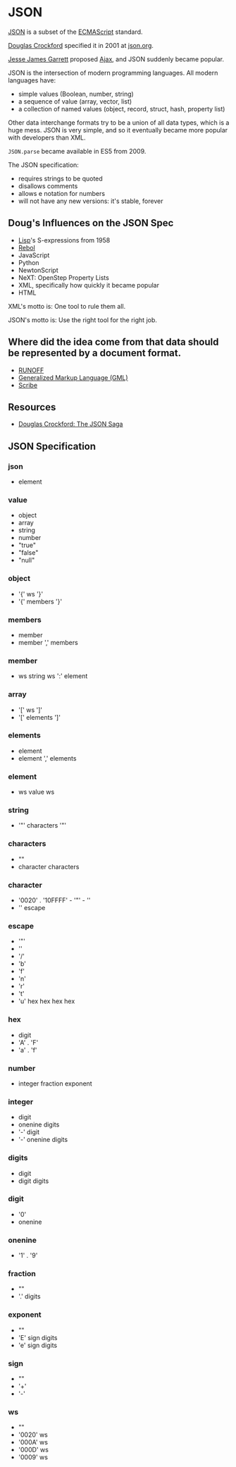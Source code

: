 # JSON

[JSON](https://en.wikipedia.org/wiki/JSON) is a subset of the [ECMAScript](https://en.wikipedia.org/wiki/ECMAScript) standard.

[Douglas Crockford](https://en.wikipedia.org/wiki/Douglas_Crockford) specified it in 2001 at [json.org](https://json.org).

[Jesse James Garrett](https://en.wikipedia.org/wiki/Jesse_James_Garrett) proposed [Ajax](https://en.wikipedia.org/wiki/Ajax_%28programming%29), and JSON suddenly became popular.

JSON is the intersection of modern programming languages.  All modern languages
have:
- simple values (Boolean, number, string)
- a sequence of value (array, vector, list)
- a collection of named values (object, record, struct, hash, property list)

Other data interchange formats try to be a union of all data types, which is a
huge mess.  JSON is very simple, and so it eventually became more popular with
developers than XML.

`JSON.parse` became available in ES5 from 2009.

The JSON specification:
- requires strings to be quoted
- disallows comments
- allows e notation for numbers
- will not have any new versions: it's stable, forever

## Doug's Influences on the JSON Spec
- [Lisp](https://en.wikipedia.org/wiki/Lisp_%28programming_language%29)'s S-expressions from 1958
- [Rebol](https://en.wikipedia.org/wiki/Rebol)
- JavaScript
- Python
- NewtonScript
- NeXT: OpenStep Property Lists
- XML, specifically how quickly it became popular
- HTML

XML's motto is: One tool to rule them all.

JSON's motto is: Use the right tool for the right job.

## Where did the idea come from that data should be represented by a document format.
- [RUNOFF](https://en.wikipedia.org/wiki/TYPSET_and_RUNOFFf)
- [Generalized Markup Language (GML)](https://en.wikipedia.org/wiki/IBM_Generalized_Markup_Language)
- [Scribe](https://en.wikipedia.org/wiki/Scribe_%28markup_language%29)

## Resources
- [Douglas Crockford: The JSON Saga](https://youtu.be/-C-JoyNuQJs)

## JSON Specification
### json
- element

### value
- object
- array
- string
- number
- "true"
- "false"
- "null"

### object
- '{' ws '}'
- '{' members '}'

### members
- member
- member ',' members

### member
- ws string ws ':' element

### array
- '[' ws ']'
- '[' elements ']'

### elements
- element
- element ',' elements

### element
- ws value ws

### string
- '"' characters '"'

### characters
- ""
- character characters

### character
- '0020' . '10FFFF' - '"' - '\'
- '\' escape

### escape
- '"'
- '\'
- '/'
- 'b'
- 'f'
- 'n'
- 'r'
- 't'
- 'u' hex hex hex hex

### hex
- digit
- 'A' . 'F'
- 'a' . 'f'

### number
- integer fraction exponent

### integer
- digit
- onenine digits
- '-' digit
- '-' onenine digits

### digits
- digit
- digit digits

### digit
- '0'
- onenine

### onenine
- '1' . '9'

### fraction
- ""
- '.' digits

### exponent
- ""
- 'E' sign digits
- 'e' sign digits

### sign
- ""
- '+'
- '-'

### ws
- ""
- '0020' ws
- '000A' ws
- '000D' ws
- '0009' ws

